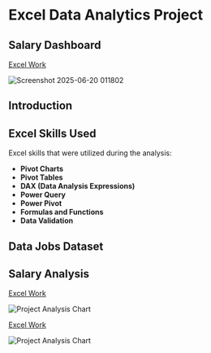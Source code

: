 # Excel Data Analytics Project

## Salary Dashboard  
[Excel Work](Salary_Dashboard)

![Screenshot 2025-06-20 011802](https://github.com/user-attachments/assets/4c2f30ab-bcdf-4bc8-a9ec-2dcc2df12fdb)

## Introduction

## Excel Skills Used
Excel skills that were utilized during the analysis:

- **Pivot Charts**
- **Pivot Tables**
- **DAX (Data Analysis Expressions)**
- **Power Query**
- **Power Pivot**
- **Formulas and Functions**  
- **Data Validation**

## Data Jobs Dataset

## Salary Analysis

[Excel Work](5_M_Language (FINAL BOSS))

![Project Analysis Chart](https://github.com/user-attachments/assets/f375a908-e7a3-41b3-a8c1-5dd35072ad84)

[Excel Work](5_M_Language (FINAL BOSS))

![Project Analysis Chart](https://github.com/user-attachments/assets/1003951a-e345-420d-b7f2-07db8c6580c4)

